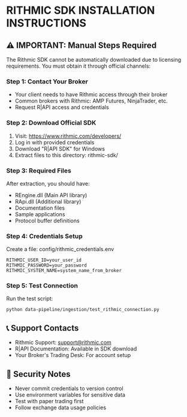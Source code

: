 
# RITHMIC SDK INSTALLATION INSTRUCTIONS

## ⚠️ IMPORTANT: Manual Steps Required

The Rithmic SDK cannot be automatically downloaded due to licensing requirements.
You must obtain it through official channels:

### Step 1: Contact Your Broker
- Your client needs to have Rithmic access through their broker
- Common brokers with Rithmic: AMP Futures, NinjaTrader, etc.
- Request R|API access and credentials

### Step 2: Download Official SDK
1. Visit: https://www.rithmic.com/developers/
2. Log in with provided credentials
3. Download "R|API SDK" for Windows
4. Extract files to this directory: rithmic-sdk/

### Step 3: Required Files
After extraction, you should have:
- REngine.dll (Main API library)
- RApi.dll (Additional library)  
- Documentation files
- Sample applications
- Protocol buffer definitions

### Step 4: Credentials Setup
Create a file: config/rithmic_credentials.env
```
RITHMIC_USER_ID=your_user_id
RITHMIC_PASSWORD=your_password
RITHMIC_SYSTEM_NAME=system_name_from_broker
```

### Step 5: Test Connection
Run the test script:
```
python data-pipeline/ingestion/test_rithmic_connection.py
```

## 📞 Support Contacts

- Rithmic Support: support@rithmic.com
- R|API Documentation: Available in SDK download
- Your Broker's Trading Desk: For account setup

## 🔐 Security Notes

- Never commit credentials to version control
- Use environment variables for sensitive data
- Test with paper trading first
- Follow exchange data usage policies
